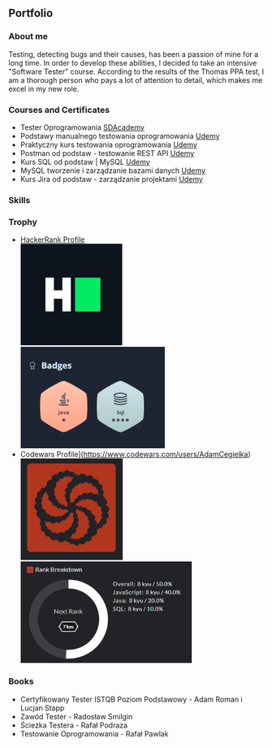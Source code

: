 ## Portfolio

### About me
Testing, detecting bugs and their causes, has been a passion of mine for a long time. In order to develop these abilities, I decided to take an intensive "Software Tester" course. According to the results of the Thomas PPA test, I am a thorough person who pays a lot of attention to detail, which makes me excel in my new role.

### Courses and Certificates
- Tester Oprogramowania [SDAcademy](#)
- Podstawy manualnego testowania oprogramowania [Udemy](https://www.udemy.com/certificate/UC-11c0ad61-586b-43ce-9c06-9803c32dedaa/)
- Praktyczny kurs testowania oprogramowania [Udemy](https://www.udemy.com/certificate/UC-169c5f4c-697b-499b-acd5-2ec51f5c6f07/)
- Postman od podstaw - testowanie REST API [Udemy](https://www.udemy.com/certificate/UC-bcbf85f3-92da-4c40-9630-09c801ba4706/)
- Kurs SQL od podstaw | MySQL [Udemy](https://www.udemy.com/certificate/UC-ffc05560-fc06-4db3-984a-93ce32a03421/)
- MySQL tworzenie i zarządzanie bazami danych [Udemy](https://www.udemy.com/certificate/UC-5a2be6bc-6567-4019-aea6-bc9656fe0902/)
- Kurs Jira od podstaw - zarządzanie projektami [Udemy](https://www.udemy.com/certificate/UC-e82733a4-b25f-4910-a346-7389d10ed379/)

### Skills

### Trophy
- [HackerRank Profile](https://www.hackerrank.com/adicegielka)<br>
<img src="HackerRank_Icon.png" alt="Logo HackerRank" height="200"> <img src="HackerRank_Rank.png" alt="HackerRank" 
height="200">
- Codewars Profile](https://www.codewars.com/users/AdamCegielka)<br>
<img src="Codewars_Icon.png" alt="Logo Codewars" height="200"> <img src="Codewars_Rank.png" alt="Rank Codewars" 
height="200">

### Books
- Certyfikowany Tester ISTQB Poziom Podstawowy - Adam Roman i Lucjan Stapp
- Zawód Tester - Radosław Smilgin
- Ścieżka Testera - Rafał Podraza
- Testowanie Oprogramowania - Rafał Pawlak
